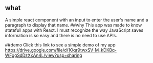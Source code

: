 ## what
A simple react component with an input to enter the user's name and a paragraph to display that name.
##why
This app was made to know statefull apps with React. I must recognize the way JavaScript saves information is so easy and there is no need to use APIs.

##demo
Click this link to see a simple demo of my app
https://drive.google.com/file/d/1Oqr9twxSV-M_kDKBq-WFggSdDzXxAn4L/view?usp=sharing
